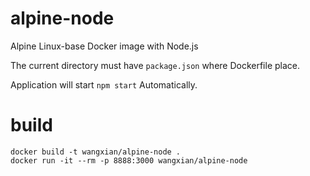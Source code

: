 # alpine-node
Alpine Linux-base Docker image with Node.js

The current directory must have `package.json`
where Dockerfile place.


Application will start `npm start` Automatically.

# build
```
docker build -t wangxian/alpine-node .
docker run -it --rm -p 8888:3000 wangxian/alpine-node
```
